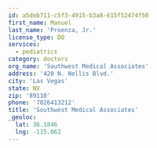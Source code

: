 ```yaml
---
id: a5deb711-c5f3-4915-b3a8-615f52474f50
first_name: Manuel
last_name: 'Proenza, Jr.'
license_type: DO
services:
  - pediatrics
category: doctors
org_name: 'Southwest Medical Associates'
address: '420 N. Nellis Blvd.'
city: 'Las Vegas'
state: NV
zip: '89110'
phone: '7026413212'
title: 'Southwest Medical Associates'
_geoloc:
  lat: 36.1846
  lng: -115.062
---
```

